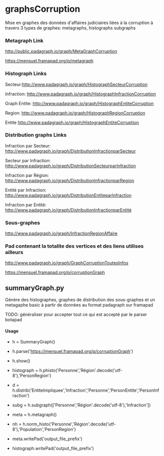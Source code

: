 # graphsCorruption

Mise en graphes des données d'affaires judiciaires liées à la corruption à travers 3 types de graphes: metagraphs, histographs subgraphs


### Metagraph Link

http://public.padagraph.io/graph/MetaGraphCorruption

https://mensuel.framapad.org/p/metagraph

### Histograph Links
Secteur:http://www.padagraph.io/graph/HistographSecteurCorruption

Infraction: http://www.padagraph.io/graph/HistographInfractionCorruption

Graph Entite: http://www.padagraph.io/graph/HistographEntiteCorruption

Region: http://www.padagraph.io/graph/HistographRegionCorruption

Entite http://www.padagraph.io/graph/HistographEntiteCorruption


### Distribution graphs Links

Infraction par Secteur: http://www.padagraph.io/graph/DistributionInfractionparSecteur

Secteur par Infraction: http://www.padagraph.io/graph/DistributionSecteurparInfraction

Infraction par Région: http://www.padagraph.io/graph/DistributionInfractionparRegion

Entité par Infraction: http://www.padagraph.io/graph/DistributionEntiteparInfraction

Infraction par Entité: http://www.padagraph.io/graph/DistributionInfractionparEntité


### Sous-graphes

http://www.padagraph.io/graph/InfractionRegionAffaire


### Pad contenant la totalite des vertices et des liens utilises ailleurs

http://www.padagraph.io/graph/GraphCorruptionToutesInfos

https://mensuel.framapad.org/p/corruptionGraph

## summaryGraph.py

Génère des histographes, graphes de distribution des sous-graphes et un metagaphe basic à partir de données au format padagraph sur framapad

TODO: généraliser pour accepter tout ce qui est accepté par le parser botapad 

#### Usage

* h = SummaryGraph()
* h.parse('https://mensuel.framapad.org/p/corruptionGraph')
* h.show()

* histograph = h.phisto('Personne','Région'.decode('utf-8'),'PersonRegion')
* d = h.distrib('EntiteImpliquee','Infraction','Personne','PersonEntite','PersonInfraction')
* subg = h.subgraph(['Personne','Région'.decode('utf-8'),'Infraction'])
* meta = h.metagraph()
* nh = h.norm_histo('Personne','Région'.decode('utf-8'),'Population','PersonRegion')

* meta.writePad('output_file_prefix')
* histograph.writePad('output_file_prefix')
